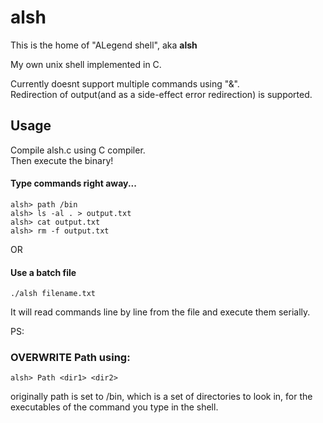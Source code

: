 # alsh
This is the home of "ALegend shell", aka **alsh**

My own unix shell implemented in C.

Currently doesnt support multiple commands using "&".\
Redirection of output(and as a side-effect error redirection) is supported.


## Usage
Compile alsh.c using C compiler. \
Then execute the binary!

#### Type commands right away...

```
alsh> path /bin
alsh> ls -al . > output.txt
alsh> cat output.txt
alsh> rm -f output.txt
```

OR

#### Use a batch file
```
./alsh filename.txt
```
It will read commands line by line from the file and execute them serially.

PS:
### OVERWRITE Path using:
```alsh> Path <dir1> <dir2>```

originally path is set to /bin, which is a set of directories to look in, for the executables of the command you type in the shell.

